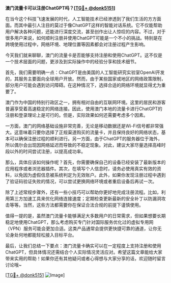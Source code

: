 **澳门流量卡可以注册ChatGPT吗？[[TG💪+ @donk5151](https://t.me/s/donk5151)]**

在当今这个科技飞速发展的时代，人工智能技术已经渗透到了我们生活的方方面面。而其中最引人注目的莫过于像ChatGPT这样的智能对话系统。它不仅能帮助用户解决各种问题，还能进行深度交流，甚至创作出让人惊叹的内容。不过，对于很多用户来说，如何顺利注册并使用ChatGPT可能是一个不小的挑战。特别是在跨境使用过程中，网络环境、地理位置等因素都会对注册过程产生影响。

今天我们就来聊聊，澳门的流量卡是否能够支持注册和使用ChatGPT。这不仅是一个技术层面的问题，更涉及到实际操作中的经验分享和技术细节。

首先，我们需要明确一点：ChatGPT是由美国的人工智能研究实验室OpenAI开发的，其服务主要面向全球用户开放。然而，由于某些国家或地区的网络政策限制，部分用户可能会遇到访问障碍。在这种情况下，选择合适的网络环境就显得尤为重要了。

澳门作为中国的特别行政区之一，拥有相对自由的互联网环境。这里的居民和游客普遍享受着高速稳定的网络连接。因此，使用澳门本地的流量卡进行ChatGPT的注册和登录理论上是可行的。但是，实际效果如何还需要考虑多个因素。

一方面，澳门的网络基础设施非常完善，无论是移动数据还是Wi-Fi信号都非常强大。这意味着只要你选择了正规渠道购买的流量卡，并且保持良好的网络状态，基本可以确保注册过程的顺利进行。另一方面，由于ChatGPT的服务器位于海外，所以偶尔会出现因网络延迟而导致的不稳定现象。对此，建议大家尽量选择高峰时段以外的时间尝试注册，以提高成功率。

那么，具体应该如何操作呢？首先，你需要确保自己的设备已经安装了最新版本的应用程序或者浏览器插件。其次，在填写个人信息时，请务必使用真实有效的资料，以免因为虚假信息被系统判定为无效账户。此外，如果你发现注册过程中遇到了验证码验证失败的情况，可以尝试更换网络环境或者重启设备后再试一次。

除了上述常规步骤外，还有一些小技巧可以帮助你更好地完成注册流程。比如，利用第三方加速工具来优化网络连接速度；定期检查更新最新的安全补丁以防漏洞攻击等等。当然，这些方法都需要你在保证合法合规的前提下谨慎使用。

值得一提的是，虽然澳门流量卡能够满足大多数用户的日常需求，但如果想要长期稳定地使用ChatGPT，那么考虑购买专门针对国际服务优化过的虚拟专用网（VPN）服务可能会更加合适。这类产品通常会提供更快捷可靠的通道，让你无论身处何地都能轻松接入目标平台。

最后，让我们总结一下要点：澳门流量卡确实可以在一定程度上支持注册和使用ChatGPT，但具体情况还需结合个人实际情况灵活应对。希望这篇文章能给大家带来实用的帮助！如果你还有其他疑问或者心得想与大家分享的话，欢迎随时留言讨论哦~

[[TG💪+ @donk5151](https://t.me/s/donk5151) ![Image](https://i.postimg.cc/rwNCRYN7/Snipaste-2025-04-30-17-27-05.png)]